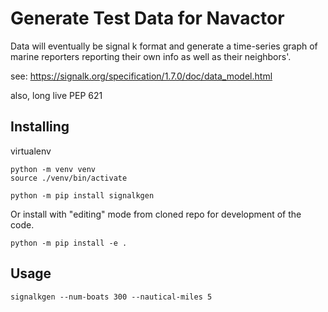 Generate Test Data for Navactor
==============

Data will eventually be signal k format and generate a time-series graph of
marine reporters reporting their own info as well as their neighbors'.


see: https://signalk.org/specification/1.7.0/doc/data_model.html

also, long live PEP 621

Installing
-----------

virtualenv

```
python -m venv venv
source ./venv/bin/activate
```

```
python -m pip install signalkgen
```

Or install with "editing" mode from cloned repo for development of the code.

```
python -m pip install -e .
```

Usage
----------

```
signalkgen --num-boats 300 --nautical-miles 5
```
